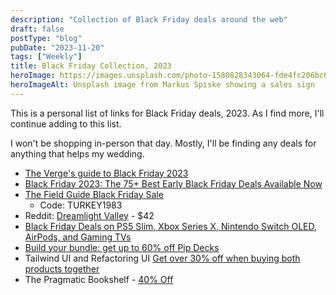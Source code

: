 ```yaml
---
description: "Collection of Black Friday deals around the web"
draft: false
postType: "blog"
pubDate: "2023-11-20"
tags: ["Weekly"]
title: Black Friday Collection, 2023
heroImage: https://images.unsplash.com/photo-1580828343064-fde4fc206bc6?q=80&w=1742&auto=format&fit=crop&ixlib=rb-4.0.3&ixid=M3wxMjA3fDB8MHxwaG90by1wYWdlfHx8fGVufDB8fHx8fA%3D%3D
heroImageAlt: Unsplash image from Markus Spiske showing a sales sign
---
```


This is a personal list of links for Black Friday deals, 2023. As I find more, I'll continue adding to this list.

I won't be shopping in-person that day. Mostly, I'll be finding any deals for anything that helps my wedding.

- [The Verge's guide to Black Friday 2023](https://www.theverge.com/23939216/black-friday-guide-cyber-monday-tech-gadgets-2023)
- [Black Friday 2023: The 75+ Best Early Black Friday Deals Available Now](https://www.nytimes.com/wirecutter/money/best-early-black-friday-deals-2023-1120/)
- [The Field Guide Black Friday Sale](https://learn.macsparky.com/)
  - Code: TURKEY1983
- Reddit: [Dreamlight Valley](https://www.reddit.com/r/DreamlightValley/comments/17y9m3m/the_ultimate_black_friday_deal/?rdt=45145) - $42
- [Black Friday Deals on PS5 Slim, Xbox Series X, Nintendo Switch OLED, AirPods, and Gaming TVs](https://www.ign.com/articles/daily-deals-november-10-2023-black-friday-ps5-slim-xbox-series-x-nintendo-switch-airpods)
- [Build your bundle: get up to 60% off Pip Decks](https://pipdecks.com/pages/black-friday)
- Tailwind UI and Refactoring UI [Get over 30% off when buying both products together](https://tailwindui.com/all-access)
- The Pragmatic Bookshelf - [40% Off](https://media.pragprog.com/newsletters/2023-11-17.html)
